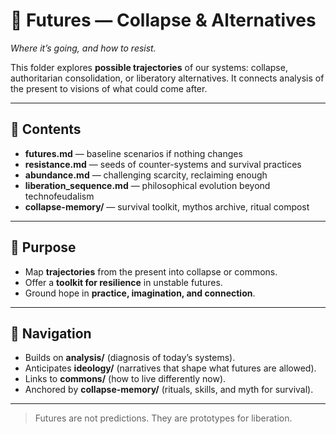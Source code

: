 # 🔮 Futures — Collapse & Alternatives

*Where it’s going, and how to resist.*

This folder explores **possible trajectories** of our systems: collapse, authoritarian consolidation, or liberatory alternatives. It connects analysis of the present to visions of what could come after.

---

## 📑 Contents

* **futures.md** — baseline scenarios if nothing changes
* **resistance.md** — seeds of counter-systems and survival practices
* **abundance.md** — challenging scarcity, reclaiming enough
* **liberation\_sequence.md** — philosophical evolution beyond technofeudalism
* **collapse-memory/** — survival toolkit, mythos archive, ritual compost

---

## 🌱 Purpose

* Map **trajectories** from the present into collapse or commons.
* Offer a **toolkit for resilience** in unstable futures.
* Ground hope in **practice, imagination, and connection**.

---

## 🔗 Navigation

* Builds on **analysis/** (diagnosis of today’s systems).
* Anticipates **ideology/** (narratives that shape what futures are allowed).
* Links to **commons/** (how to live differently now).
* Anchored by **collapse-memory/** (rituals, skills, and myth for survival).

---

> Futures are not predictions. They are prototypes for liberation.
